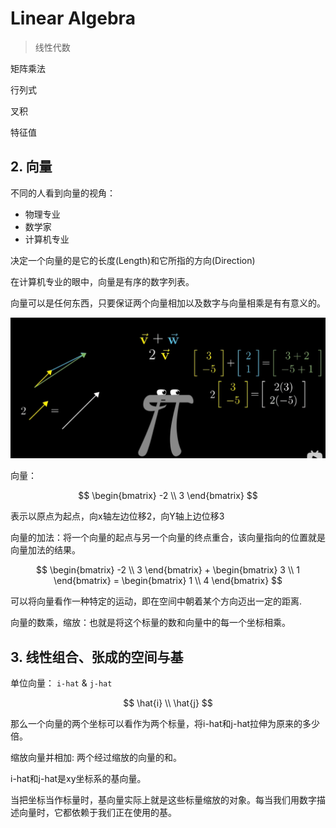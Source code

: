 # Linear Algebra

> 线性代数

矩阵乘法

行列式

叉积

特征值

## 2. 向量

不同的人看到向量的视角：

- 物理专业
- 数学家
- 计算机专业

决定一个向量的是它的长度(Length)和它所指的方向(Direction)

在计算机专业的眼中，向量是有序的数字列表。

向量可以是任何东西，只要保证两个向量相加以及数字与向量相乘是有有意义的。

![image-20230806160330699](./.assets/image-20230806160330699.png)

向量：

$$
\begin{bmatrix}
-2 \\
3
\end{bmatrix}
$$

表示以原点为起点，向x轴左边位移2，向Y轴上边位移3

向量的加法：将一个向量的起点与另一个向量的终点重合，该向量指向的位置就是向量加法的结果。

$$
\begin{bmatrix}
-2 \\ 
3
\end{bmatrix} + 
\begin{bmatrix}
3 \\ 
1
\end{bmatrix} = 
\begin{bmatrix}
1 \\
4
\end{bmatrix}
$$

可以将向量看作一种特定的运动，即在空间中朝着某个方向迈出一定的距离.

向量的数乘，缩放：也就是将这个标量的数和向量中的每一个坐标相乘。

## 3. 线性组合、张成的空间与基

单位向量： `i-hat` & `j-hat`

$$
\hat{i} \\ 
\hat{j} 
$$

那么一个向量的两个坐标可以看作为两个标量，将i-hat和j-hat拉伸为原来的多少倍。

缩放向量并相加: 两个经过缩放的向量的和。

i-hat和j-hat是xy坐标系的基向量。

当把坐标当作标量时，基向量实际上就是这些标量缩放的对象。每当我们用数字描述向量时，它都依赖于我们正在使用的基。

